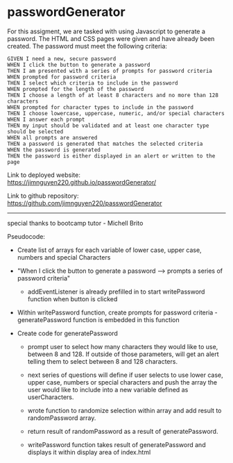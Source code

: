 # passwordGenerator

For this assigment, we are tasked with using Javascript to generate a password.  The HTML and CSS pages were given and have already been created.  The password must meet the following criteria: 

```
GIVEN I need a new, secure password
WHEN I click the button to generate a password
THEN I am presented with a series of prompts for password criteria
WHEN prompted for password criteria
THEN I select which criteria to include in the password
WHEN prompted for the length of the password
THEN I choose a length of at least 8 characters and no more than 128 characters
WHEN prompted for character types to include in the password
THEN I choose lowercase, uppercase, numeric, and/or special characters
WHEN I answer each prompt
THEN my input should be validated and at least one character type should be selected
WHEN all prompts are answered
THEN a password is generated that matches the selected criteria
WHEN the password is generated
THEN the password is either displayed in an alert or written to the page
```
Link to deployed website: https://jimnguyen220.github.io/passwordGenerator/

Link to github repository: https://github.com/jimnguyen220/passwordGenerator

--------
special thanks to bootcamp tutor - Michell Brito






Pseudocode: 
* Create list of arrays for each variable of lower case, upper case, numbers and special Characters

 * "When I click the button to generate a password --> prompts a series of password criteria"
 
    * addEventListener is already prefilled in to start  writePassword function when button is clicked

* Within writePassword function, create prompts for password criteria - generatePassword function is embedded in this function

* Create code for generatePassword
   * prompt user to select how many characters they would like to use, between 8 and 128.  If outside of those parameters, will get an alert telling them to select between 8 and 128 characters.

   * next series of questions will define if user selects to use lower case, upper case, numbers or special characters and push the array the user would like to include into a new variable defined as userCharacters.

   * wrote function to randomize selection within array and add result to randomPassword array.

   * return result of randomPassword as a result of generatePassword. 

   * writePassword function takes result of generatePassword and displays it within display area of index.html
 